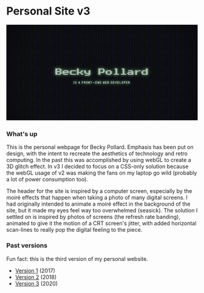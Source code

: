 # Personal Site v3

![Preview of personal site v3](./src/assets/images/thumbnail.png)

### What's up
This is the personal webpage for Becky Pollard. Emphasis has been put on design, with the intent to recreate the aesthetics of technology and retro computing. In the past this was accomplished by using webGL to create a 3D glitch effect. In v3 I decided to focus on a CSS-only solution because the webGL usage of v2 was making the fans on my laptop go wild (probably a lot of power consumption too).

The header for the site is inspired by a computer screen, especially by the moiré effects that happen when taking a photo of many digital screens. I had originally intended to animate a moiré effect in the background of the site, but it made my eyes feel way too overwhelmed (seasick). The solution I settled on is inspired by photos of screens (the refresh rate banding), animated to give it the motion of a CRT screen's jitter, with added horizontal scan-lines to really pop the digital feeling to the piece.

### Past versions
Fun fact: this is the third version of my personal website.

- [Version 1](https://web.archive.org/web/20180118052458/http://beckypollard.com/) (2017)
- [Version 2](https://web.archive.org/web/20180805212854/http://beckypollard.com/) (2018)
- [Version 3](http://beckypollard.com) (2020)
